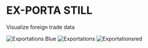 # EX-PORTA STILL

Visualize foreign trade data

![Exportations Blue](https://cloud.githubusercontent.com/assets/10605821/19215883/1e37c10a-8d78-11e6-83c2-b3f14df92b4e.jpg)
![Exportations](https://cloud.githubusercontent.com/assets/10605821/19215876/d89165e8-8d77-11e6-98fe-2f414bb77b12.jpg)
![Exportationsred](https://cloud.githubusercontent.com/assets/10605821/19215891/3b9d6b78-8d78-11e6-8021-a6261d5c0794.jpg)
